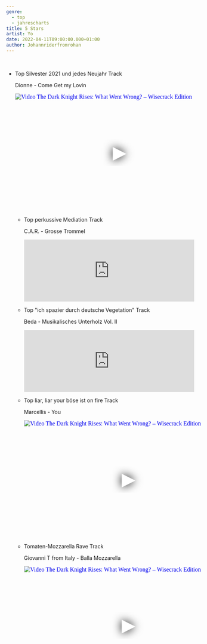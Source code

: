 ```yaml
---
genre:
  - top
  - jahrescharts
title: 5 Stars
artist: Yo
date: 2022-04-11T09:00:00.000+01:00
author: Johannriderfromrohan
---
```

<br>

<ul class="video-list">
<li class="video-list">
<p class="list-title">Top Silvester 2021 und jedes Neujahr Track</p>
<p class="list-subtitle">Dionne - Come Get my Lovin</p>
<div class="video-container ">
<iframe
    width="560"
    height="315"
    src="https://www.youtube.com/embed/gOhSvUan_XU"
    srcdoc="<style>*{padding:0;margin:0;overflow:hidden}html,body{height:100%}img,span{position:absolute;width:100%;top:0;bottom:0;margin:auto}span{height:1.5em;text-align:center;font:48px/1.5 sans-serif;color:white;text-shadow:0 0 0.5em black}</style><a href=https://www.youtube.com/embed/gOhSvUan_XU?autoplay=1><img src=https://img.youtube.com/vi/gOhSvUan_XU/hqdefault.jpg alt='Video The Dark Knight Rises: What Went Wrong? – Wisecrack Edition'><span>▶</span></a>"
    frameborder="0"
    allow="accelerometer; autoplay; encrypted-media; gyroscope; picture-in-picture"
    allowfullscreen
></iframe>
</div>
</li>

<ul class="video-list">
<li class="video-list">
<p class="list-title">Top perkussive Mediation Track</p>
<p class="list-subtitle">C.A.R. - Grosse Trommel</p>
<iframe width="100%" height="166" scrolling="no" frameborder="no" allow="autoplay" src="https://w.soundcloud.com/player/?url=https%3A//api.soundcloud.com/tracks/1150135114&color=%231e2526&auto_play=false&hide_related=false&show_comments=true&show_user=true&show_reposts=false&show_teaser=true"></iframe>
</li>

<li class="video-list">
<p class="list-title">Top "ich spazier durch deutsche Vegetation" Track</p>
<p class="list-subtitle">Beda - Musikalisches Unterholz Vol. II</p>
<iframe width="100%" height="166" scrolling="no" frameborder="no" allow="autoplay" src="https://w.soundcloud.com/player/?url=https%3A//api.soundcloud.com/tracks/448264626&color=%231e2526&auto_play=false&hide_related=false&show_comments=true&show_user=true&show_reposts=false&show_teaser=true"></iframe>
</li>

<li class="video-list">
<p class="list-title">Top liar, liar your böse ist on fire Track</p>
<p class="list-subtitle">Marcellis - You</p>
<div class="video-container ">
<iframe 
    width="560"
    height="315"
    src="https://www.youtube.com/embed/8MpjDZMcA6Q"
    srcdoc="<style>*{padding:0;margin:0;overflow:hidden}html,body{height:100%}img,span{position:absolute;width:100%;top:0;bottom:0;margin:auto}span{height:1.5em;text-align:center;font:48px/1.5 sans-serif;color:white;text-shadow:0 0 0.5em black}</style><a href=https://www.youtube.com/embed/8MpjDZMcA6Q?autoplay=1><img src=https://img.youtube.com/vi/8MpjDZMcA6Q/hqdefault.jpg alt='Video The Dark Knight Rises: What Went Wrong? – Wisecrack Edition'><span>▶</span></a>"
    frameborder="0" 
    allow="accelerometer; autoplay; encrypted-media; gyroscope; picture-in-picture"
    allowfullscreen
></iframe>
</div>
</li>

<li class="video-list">
<p class="list-title">Tomaten-Mozzarella Rave Track</p>
<p class="list-subtitle">Giovanni T from Italy - Balla Mozzarella</p>
<div class="video-container ">
<iframe 
    width="560"
    height="315"
    src="https://www.youtube.com/embed/X6DwxOorfmA"
    srcdoc="<style>*{padding:0;margin:0;overflow:hidden}html,body{height:100%}img,span{position:absolute;width:100%;top:0;bottom:0;margin:auto}span{height:1.5em;text-align:center;font:48px/1.5 sans-serif;color:white;text-shadow:0 0 0.5em black}</style><a href=https://www.youtube.com/embed/X6DwxOorfmA?autoplay=1><img src=https://img.youtube.com/vi/X6DwxOorfmA/hqdefault.jpg alt='Video The Dark Knight Rises: What Went Wrong? – Wisecrack Edition'><span>▶</span></a>"
    frameborder="0"
    allow="accelerometer; autoplay; encrypted-media; gyroscope; picture-in-picture"
    allowfullscreen
></iframe>
</div>
</li>


</ul>
<br>